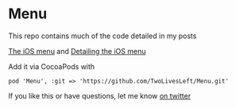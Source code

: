 # Menu

This repo contains much of the code detailed in my posts 

[The iOS menu](https://codea.io/blog/the-ios-menu/) and [Detailing the iOS menu](https://codea.io/blog/detailing-the-ios-menu/)

Add it via CocoaPods with

    pod 'Menu', :git => 'https://github.com/TwoLivesLeft/Menu.git'

If you like this or have questions, let me know [on twitter](https://twitter.com/twolivesleft)

